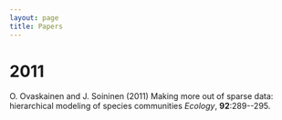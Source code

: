 ```yaml
---
layout: page
title: Papers
---
```


# 2011

O. Ovaskainen and J. Soininen (2011) Making more out of sparse data: hierarchical modeling of species communities *Ecology*, **92**:289--295.
